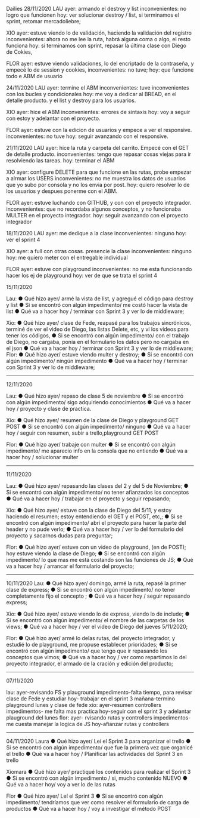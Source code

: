 Dailies
28/11/2020
LAU
ayer: armando el destroy y list
inconvenientes: no logro que funcionen
hoy: ver solucionar destroy / list, si terminamos el sprint, retomar mercadoliebre;

XIO
ayer: estuve viendo lo de validación, haciendo la validación del registro
inconvenientes: ahora no me lee la ruta, habrá alguna coma o algo, el resto funciona
hoy: si terminamos con sprint, repasar la última clase con Diego de Cokies,

FLOR
ayer: estuve viendo validaciones, lo del encriptado de la contraseña, y empecé lo de session y cookies,
inconvenientes: no tuve;
hoy: que funcione todo e ABM de usuario

24/11/2020
LAU
ayer: termine el ABM
inconvenientes: tuve inconvenientes con los bucles y condicionales
hoy: me voy a dedicar al BREAD, en el detalle producto. y el list y destroy para los usuarios.

XIO
ayer: hice el ABM
inconvenientes: errores de sintaxis
hoy: voy a seguir con estoy y adelantar con el proyecto.

FLOR
ayer: estuve con la edicion de usuarios y empece a ver el responsive.
inconvenientes: no tuve
hoy: seguir avanzando con el responsive.

21/11/2020
LAU
ayer: hice la ruta y carpeta del carrito. Empecé con el GET de detalle producto.
inconvenientes: tengo que repasar cosas viejas para ir resolviendo las tareas.
hoy: terminar el ABM

XIO
ayer: configure DELETE para que funcione en las rutas, probe empezar a alrmar los USERS
inconvenientes: no me muestra los datos de usuarios que yo subo por consola y no los envia por post.
hoy: quiero resolver lo de los usuarios y despues ponerme con el ABM.

FLOR
ayer: estuve luchando con GITHUB, y con con el proyecto integrador.
inconvenientes: que no recordaba algunos conceptos, y no funcionaba MULTER en el proyecto integrador.
hoy: seguir avanzando con el proyecto integrador

18/11/2020
LAU
ayer: me dedique a la clase
inconvenientes: ninguno
hoy: ver el sprint 4

XIO
ayer: a full con otras cosas. presencie la clase
inconvenientes: ninguno
hoy: me quiero meter con el entregable individual

FLOR
ayer: estuve con playground
inconvenientes: no me esta funcionando hacer los ej de playground
hoy: ver de que se trata el sprint 4


15/11/2020

Lau:
● Qué hizo ayer/ armé la vista de list, y agregué el código para destroy y list
● Si se encontró con algún impedimento/ me costó hacer la vista de list
● Qué va a hacer hoy / terminar con Sprint 3 y ver lo de middleware;

Xio:
● Qué hizo ayer/ clase de Fede, reapasé para los trabajos sincrónicos, terminé de ver el video de Diego, las listas Delete, etc, y vi los videos para tener los códigos,
● Si se encontró con algún impedimento/ con el trabajo de Diego, no cargaba, ponía en el formulario los datos pero no cargaba en el json
● Qué va a hacer hoy / terminar con Sprint 3 y ver lo de middleware;
Flor:
● Qué hizo ayer/ estuve viendo multer y destroy;
● Si se encontró con algún impedimento/ ningún impedimento
● Qué va a hacer hoy / terminar con Sprint 3 y ver lo de middleware;



------------------------------------------------------------------------------------------------
12/11/2020

Lau:
● Qué hizo ayer/ repaso de clase 5 de noviembre
● Si se encontró con algún impedimento/ sigo adquiriendo conocimientos
● Qué va a hacer hoy / proyecto y clase de practica.

Xio:
● Qué hizo ayer/ resumen de la clase de Diego y playground GET POST
● Si se encontró con algún impedimento/ ninguno
● Qué va a hacer hoy / seguir con resumen, subir a trello,playground GET POST

Flor:
● Qué hizo ayer/ trabaje con multer
● Si se encontró con algún impedimento/ me aparecio info en la consola que no entiendo
● Qué va a hacer hoy / solucionar multer



---------------------------------------------------------------------------------------------
11/11/2020

Lau:
● Qué hizo ayer/ repasando las clases del 2 y del 5 de Noviembre;
● Si se encontró con algún impedimento/ no tener afianzados los conceptos
● Qué va a hacer hoy / trabajar en el proyecto y seguir repasando;

Xio:
● Qué hizo ayer/ estuve con la clase de Diego del 5/11, y estoy haciendo el resumen; estoy entendiendo el GET y el POST, etc,;
● Si se encontró con algún impedimento/ abrí el proyecto para hacer la parte del header y no pude verlo;
● Qué va a hacer hoy / ver lo del formulario del proyecto y sacarnos dudas para preguntar;

Flor:
● Qué hizo ayer/ estuve con un video de playground, (en de POST); hoy estuve viendo la clase de Diego;
● Si se encontró con algún impedimento/ lo que mas me está costando son las funciones de JS;
● Qué va a hacer hoy / arrancar el formulario del proyecto;


----------------------------------------------------------------------------------------------
10/11/2020
Lau:
● Qué hizo ayer/ domingo, armé la ruta, repasé la primer clase de express;
● Si se encontró con algún impedimento/ no tener completamente fijo el concepto ;
● Qué va a hacer hoy / seguir repasando express;

Xio:
● Qué hizo ayer/ estuve viendo lo de express, viendo lo de include;
● Si se encontró con algún impedimento/ el nombre de las carpetas de los views;
● Qué va a hacer hoy / ver el video de Diego del jueves 5/11/2020;

Flor:
● Qué hizo ayer/ armé lo delas rutas, del proyecto integrador, y estudié lo de playground, me propuse establecer prioridades;
● Si se encontró con algún impedimento/ que tengo que ir repasando los conceptos que vimos;
● Qué va a hacer hoy / ver como repartimos lo del proyecto integrador, el armado de la cración y edición del producto;


-----------------------------------------------------------------------------------------------
07/11/2020

lau: ayer-revisando FS y plauground
impedimento-falta tiempo, para revisar clase de Fede y estudiar
hoy- trabajar en el sprint 3
mañana-termino playground lunes y clase de fede
xio: ayer-resumen controllers
impedimentos- me falta mas practica
hoy-seguir con el sprint 3 y adelantar plauground del lunes
flor: ayer- rvisando rutas y controllers
impedimentos- me cuesta manejar la logica de JS
hoy-afianzar rutas y controllers

-----------------------------------------------------------------------------------------------

04/11/2020
Laura
● Qué hizo ayer/ Leí el Sprint 3 para organizar el trello
● Si se encontró con algún impedimento/ que fue la primera vez que organicé el trello
● Qué va a hacer hoy / Planificar las actividades del Sprint 3 en trello

Xiomara
● Qué hizo ayer/ practiqué los contenidos para realizar el Sprint 3
● Si se encontró con algún impedimento / si, mucho contenido NUEVO
● Qué va a hacer hoy/ voy a ver lo de las rutas

Flor
● Qué hizo ayer/ Leí el Sprint 3
● Si se encontró con algún impedimento/ tendríamos que ver como resolver el formulario de carga de productos
● Qué va a hacer hoy / voy a investigar el método POST
